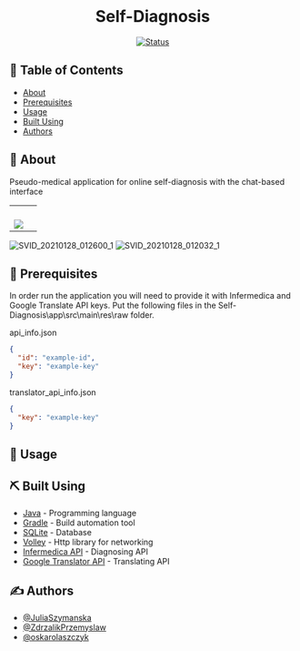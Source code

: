 
<p align="center">
    <img src="https://user-images.githubusercontent.com/57731778/111080312-345cf900-84fe-11eb-9bdb-bc9ac096c0f7.gif"
     alt=""/>
</p>


<h1 align="center">Self-Diagnosis</h1>

<div align="center">

[![Status](https://img.shields.io/badge/status-finished-success.svg)]()

</div>

## 📝 Table of Contents

- [About](#about)
- [Prerequisites](#prerequisites)
- [Usage](#usage)
- [Built Using](#built_using)
- [Authors](#authors)

## 🧐 About <a name = "about"></a>

Pseudo-medical application for online self-diagnosis with the chat-based interface

<table cellpadding="0" cellspacing="0" border="0">
    <tr>
    <td><p align="center"></p></td>
    <td><p align="center"></p></td>
    </tr>
  <tr>
    <td align="left"><img src="https://user-images.githubusercontent.com/57731778/111079884-548bb880-84fc-11eb-8774-e471c6e657ea.gif"
     /></td>
    <td align="right"><img src="https://user-images.githubusercontent.com/57731778/111079886-56557c00-84fc-11eb-995c-53782b4cbbb6.gif"
     alt=""/></td>
  </tr>
 </table>

           
![SVID_20210128_012600_1](https://user-images.githubusercontent.com/57731778/111079887-581f3f80-84fc-11eb-9b55-37c7c501bcb5.gif)
![SVID_20210128_012032_1](https://user-images.githubusercontent.com/57731778/111079888-59506c80-84fc-11eb-8fa2-b3b7f0ee1813.gif)



## 🔑 Prerequisites <a name = "prerequisites"></a>

In order run the application you will need to provide it with Infermedica and Google Translate API keys. Put the following files in the Self-Diagnosis\app\src\main\res\raw folder. 

api_info.json
```JSON
{
  "id": "example-id",
  "key": "example-key"
}
```

translator_api_info.json
```JSON
{
  "key": "example-key"
}
```



## 🎈 Usage <a name="usage"></a>




## ⛏️ Built Using <a name = "built_using"></a>

- [Java](www.java.com) - Programming language
- [Gradle](gradle.org) - Build automation tool
- [SQLite](https://www.sqlite.org/index.html) - Database
- [Volley](https://github.com/google/volley) - Http library for networking
- [Infermedica API](https://infermedica.com/) - Diagnosing API
- [Google Translator API](https://cloud.google.com/translate) - Translating API

## ✍️ Authors <a name = "authors"></a>

- [@JuliaSzymanska](https://github.com/JuliaSzymanska)
- [@ZdrzalikPrzemyslaw](https://github.com/ZdrzalikPrzemyslaw)
- [@oskarolaszczyk](https://github.com/oskarolaszczyk)
